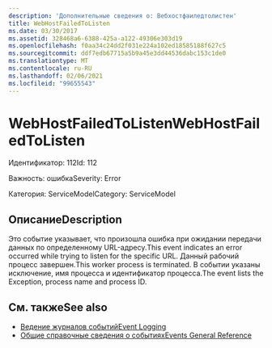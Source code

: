 ```yaml
---
description: 'Дополнительные сведения о: Вебхостфаиледтолистен'
title: WebHostFailedToListen
ms.date: 03/30/2017
ms.assetid: 328468a6-6388-425a-a122-49306e303d19
ms.openlocfilehash: f0aa34c24dd2f031e224a102ed18585188f627c5
ms.sourcegitcommit: ddf7edb67715a5b9a45e3dd44536dabc153c1de0
ms.translationtype: MT
ms.contentlocale: ru-RU
ms.lasthandoff: 02/06/2021
ms.locfileid: "99655543"
---
```

# <a name="webhostfailedtolisten"></a><span data-ttu-id="f945a-103">WebHostFailedToListen</span><span class="sxs-lookup"><span data-stu-id="f945a-103">WebHostFailedToListen</span></span>

<span data-ttu-id="f945a-104">Идентификатор: 112</span><span class="sxs-lookup"><span data-stu-id="f945a-104">Id: 112</span></span>  
  
 <span data-ttu-id="f945a-105">Важность: ошибка</span><span class="sxs-lookup"><span data-stu-id="f945a-105">Severity: Error</span></span>  
  
 <span data-ttu-id="f945a-106">Категория: ServiceModel</span><span class="sxs-lookup"><span data-stu-id="f945a-106">Category: ServiceModel</span></span>  
  
## <a name="description"></a><span data-ttu-id="f945a-107">Описание</span><span class="sxs-lookup"><span data-stu-id="f945a-107">Description</span></span>  

 <span data-ttu-id="f945a-108">Это событие указывает, что произошла ошибка при ожидании передачи данных по определенному URL-адресу.</span><span class="sxs-lookup"><span data-stu-id="f945a-108">This event indicates an error occurred while trying to listen for the specific URL.</span></span> <span data-ttu-id="f945a-109">Данный рабочий процесс завершен.</span><span class="sxs-lookup"><span data-stu-id="f945a-109">This worker process is terminated.</span></span> <span data-ttu-id="f945a-110">В событии указаны исключение, имя процесса и идентификатор процесса.</span><span class="sxs-lookup"><span data-stu-id="f945a-110">The event lists the Exception, process name and process ID.</span></span>  
  
## <a name="see-also"></a><span data-ttu-id="f945a-111">См. также</span><span class="sxs-lookup"><span data-stu-id="f945a-111">See also</span></span>

- [<span data-ttu-id="f945a-112">Ведение журналов событий</span><span class="sxs-lookup"><span data-stu-id="f945a-112">Event Logging</span></span>](index.md)
- [<span data-ttu-id="f945a-113">Общие справочные сведения о событиях</span><span class="sxs-lookup"><span data-stu-id="f945a-113">Events General Reference</span></span>](events-general-reference.md)
